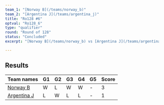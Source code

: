 ```yaml
---
team_1: "[Norway B](/teams/norway_b)"
team_2: "[Argentina J](/teams/argentina_j)"
title: "Ro128 #6"
optval: "Ro128_6"
type: "qualifier"
round: "Round of 128"
status: "Concluded"
excerpt: "[Norway B](/teams/norway_b) vs [Argentina J](/teams/argentina_j)"

---
```

## Results

| Team names | G1 | G2 | G3 | G4 | G5 | Score |
| -- | -- | -- | -- | -- | -- | -- |
| [Norway B](/teams/norway_b) | W | L | W | W | - | 3 |
| [Argentina J](/teams/argentina_j) | L | W | L | L | - | 1 |
